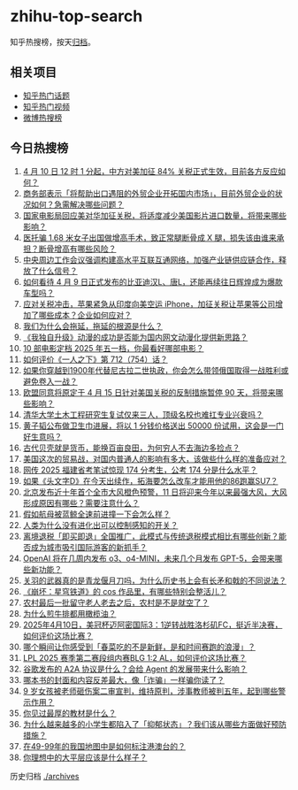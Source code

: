 # zhihu-top-search

知乎热搜榜，按天[归档](./archives)。

## 相关项目

- [知乎热门话题](https://github.com/justjavac/zhihu-trending-hot-questions)
- [知乎热门视频](https://github.com/justjavac/zhihu-trending-hot-video)
- [微博热搜榜](https://github.com/justjavac/weibo-trending-hot-search)

## 今日热搜榜

<!-- BEGIN -->
<!-- 最后更新时间 Fri Apr 11 2025 02:40:27 GMT+0800 (China Standard Time) -->

1. [4 月 10 日 12 时 1 分起，中方对美加征 84% 关税正式生效，目前各方反应如何？](https://www.zhihu.com/search?q=https%3A%2F%2Fapi.zhihu.com%2Fquestions%2F1893637479673848096)
1. [商务部表示「将帮助出口遇阻的外贸企业开拓国内市场」，目前外贸企业的状况如何？急需解决哪些问题？](https://www.zhihu.com/search?q=https%3A%2F%2Fapi.zhihu.com%2Fquestions%2F1893684131172443277)
1. [国家电影局回应美对华加征关税，将适度减少美国影片进口数量，将带来哪些影响？](https://www.zhihu.com/search?q=https%3A%2F%2Fapi.zhihu.com%2Fquestions%2F1893729842899411825)
1. [医托骗 1.68 米女子出国做增高手术，致正常腿断骨成 X 腿，损失该由谁来承担？断骨增高有哪些风险？](https://www.zhihu.com/search?q=https%3A%2F%2Fapi.zhihu.com%2Fquestions%2F1893631060744561623)
1. [中央周边工作会议强调构建高水平互联互通网络，加强产业链供应链合作，释放了什么信号？](https://www.zhihu.com/search?q=https%3A%2F%2Fapi.zhihu.com%2Fquestions%2F1893334124430848875)
1. [如何看待 4 月 9 日正式发布的比亚迪汉L、唐L，还能再续往日辉煌成为爆款车型吗？](https://www.zhihu.com/search?q=https%3A%2F%2Fapi.zhihu.com%2Fquestions%2F1893407560498914327)
1. [应对关税冲击，苹果紧急从印度向美空运 iPhone，加征关税让苹果等公司增加了哪些成本？企业如何应对？](https://www.zhihu.com/search?q=https%3A%2F%2Fapi.zhihu.com%2Fquestions%2F1892950995429974163)
1. [我们为什么会拖延，拖延的根源是什么？](https://www.zhihu.com/search?q=https%3A%2F%2Fapi.zhihu.com%2Fquestions%2F659472449)
1. [《我独自升级》动漫的成功是否能为国内网文动漫化提供新思路？](https://www.zhihu.com/search?q=https%3A%2F%2Fapi.zhihu.com%2Fquestions%2F1890997733415964787)
1. [10 部电影定档 2025 年五一档，你最看好哪部电影？](https://www.zhihu.com/search?q=https%3A%2F%2Fapi.zhihu.com%2Fquestions%2F1893267085657859263)
1. [如何评价《一人之下》第 712（754）话？](https://www.zhihu.com/search?q=https%3A%2F%2Fapi.zhihu.com%2Fquestions%2F1893771793212346669)
1. [如果你穿越到1900年代替尼古拉二世执政，你会怎么带领俄国取得一战胜利或避免卷入一战？](https://www.zhihu.com/search?q=https%3A%2F%2Fapi.zhihu.com%2Fquestions%2F14778458720)
1. [欧盟同意将原定于 4 月 15 日针对美国关税的反制措施暂停 90 天，将带来哪些影响？](https://www.zhihu.com/search?q=https%3A%2F%2Fapi.zhihu.com%2Fquestions%2F1893735356815336973)
1. [清华大学土木工程研究生复试仅来三人，顶级名校也难扛专业兴衰吗？](https://www.zhihu.com/search?q=https%3A%2F%2Fapi.zhihu.com%2Fquestions%2F1893306483485140643)
1. [黄子韬公布做卫生巾进展，将以 1 分钱价格送出 50000 份试用，这会是一门好生意吗？](https://www.zhihu.com/search?q=https%3A%2F%2Fapi.zhihu.com%2Fquestions%2F1893592441459795132)
1. [古代贝壳就是货币，能换百亩良田，为何穷人不去海边多捡点？](https://www.zhihu.com/search?q=https%3A%2F%2Fapi.zhihu.com%2Fquestions%2F1892249263213356127)
1. [美国这次的贸易战，对国内普通人的影响有多大，该做些什么样的准备应对？](https://www.zhihu.com/search?q=https%3A%2F%2Fapi.zhihu.com%2Fquestions%2F1891989198946411838)
1. [网传 2025 福建省考笔试惊现 174 分考生，公考 174 分是什么水平？](https://www.zhihu.com/search?q=https%3A%2F%2Fapi.zhihu.com%2Fquestions%2F1891281886837442539)
1. [如果《头文字D》在今天出续作，拓海要怎么改车才能用他的86跑赢SU7？](https://www.zhihu.com/search?q=https%3A%2F%2Fapi.zhihu.com%2Fquestions%2F14066039716)
1. [北京发布近十年首个全市大风橙色预警，11 日将迎来今年以来最强大风，大风形成原因有哪些？需要注意什么？](https://www.zhihu.com/search?q=https%3A%2F%2Fapi.zhihu.com%2Fquestions%2F1892974057911182425)
1. [假如航母被蓝鲸全速前进撞一下会怎么样？](https://www.zhihu.com/search?q=https%3A%2F%2Fapi.zhihu.com%2Fquestions%2F549257813)
1. [人类为什么没有进化出可以控制感知的开关？](https://www.zhihu.com/search?q=https%3A%2F%2Fapi.zhihu.com%2Fquestions%2F14948850830)
1. [离境退税「即买即退」全国推广，此模式与传统退税模式相比有哪些创新？能否成为城市吸引国际游客的新抓手？](https://www.zhihu.com/search?q=https%3A%2F%2Fapi.zhihu.com%2Fquestions%2F1892978344758338731)
1. [OpenAI 将在几周内发布 o3、o4-MINI，未来几个月发布 GPT-5，会带来哪些新功能？](https://www.zhihu.com/search?q=https%3A%2F%2Fapi.zhihu.com%2Fquestions%2F1891767371066208512)
1. [关羽的武器真的是青龙偃月刀吗，为什么历史书上会有长矛和戟的不同说法？](https://www.zhihu.com/search?q=https%3A%2F%2Fapi.zhihu.com%2Fquestions%2F1892526047154652570)
1. [《崩坏：星穹铁道》的 cos 作品里，有哪些特别会整活儿？](https://www.zhihu.com/search?q=https%3A%2F%2Fapi.zhihu.com%2Fquestions%2F1892538035217884212)
1. [农村最后一批留守老人老去之后，农村是不是就空了？](https://www.zhihu.com/search?q=https%3A%2F%2Fapi.zhihu.com%2Fquestions%2F367018216)
1. [为什么煎牛排都用橄榄油？](https://www.zhihu.com/search?q=https%3A%2F%2Fapi.zhihu.com%2Fquestions%2F26201331)
1. [2025年4月10日，美冠杯迈阿密国际3：1逆转战胜洛杉矶FC，挺近半决赛，如何评价这场比赛？](https://www.zhihu.com/search?q=https%3A%2F%2Fapi.zhihu.com%2Fquestions%2F1893609017223381262)
1. [哪个瞬间让你感受到「春菜吃的不是新鲜，是和时间赛跑的浪漫」？](https://www.zhihu.com/search?q=https%3A%2F%2Fapi.zhihu.com%2Fquestions%2F15705838276)
1. [LPL 2025 赛季第二赛段组内赛BLG 1:2 AL，如何评价这场比赛？](https://www.zhihu.com/search?q=https%3A%2F%2Fapi.zhihu.com%2Fquestions%2F1893740157196272871)
1. [谷歌发布的 A2A 协议是什么？会给 Agent 的发展带来什么影响？](https://www.zhihu.com/search?q=https%3A%2F%2Fapi.zhihu.com%2Fquestions%2F1893443983843255220)
1. [哪本书的封面和内容反差最大，像「诈骗」一样骗你读了？](https://www.zhihu.com/search?q=https%3A%2F%2Fapi.zhihu.com%2Fquestions%2F1892364433902236525)
1. [9 岁女孩被老师砸伤案二审宣判，维持原判，涉事教师被判五年，起到哪些警示作用？](https://www.zhihu.com/search?q=https%3A%2F%2Fapi.zhihu.com%2Fquestions%2F1893629921546434305)
1. [你见过最厚的教材是什么？](https://www.zhihu.com/search?q=https%3A%2F%2Fapi.zhihu.com%2Fquestions%2F657222062)
1. [为什么越来越多的小学生都陷入了「抑郁状态」？我们该从哪些方面做好预防措施？](https://www.zhihu.com/search?q=https%3A%2F%2Fapi.zhihu.com%2Fquestions%2F1888898691164787871)
1. [在49-99年的我国地图中是如何标注港澳台的？](https://www.zhihu.com/search?q=https%3A%2F%2Fapi.zhihu.com%2Fquestions%2F474032293)
1. [你理想中的大平层应该是什么样子？](https://www.zhihu.com/search?q=https%3A%2F%2Fapi.zhihu.com%2Fquestions%2F386109513)

<!-- END -->

历史归档 [./archives](./archives)
